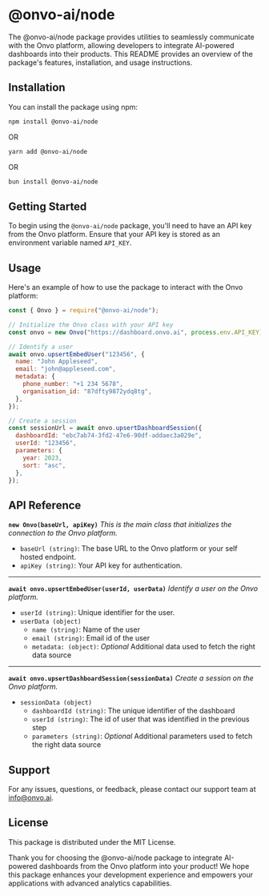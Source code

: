 # @onvo-ai/node

The @onvo-ai/node package provides utilities to seamlessly communicate with the Onvo platform, allowing developers to integrate AI-powered dashboards into their products. This README provides an overview of the package's features, installation, and usage instructions.

## Installation

You can install the package using npm:

```bash
npm install @onvo-ai/node
```

OR

```bash
yarn add @onvo-ai/node
```

OR

```bash
bun install @onvo-ai/node
```

## Getting Started

To begin using the `@onvo-ai/node` package, you'll need to have an API key from the Onvo platform. Ensure that your API key is stored as an environment variable named `API_KEY`.

## Usage

Here's an example of how to use the package to interact with the Onvo platform:

```javascript
const { Onvo } = require("@onvo-ai/node");

// Initialize the Onvo class with your API key
const onvo = new Onvo("https://dashboard.onvo.ai", process.env.API_KEY);

// Identify a user
await onvo.upsertEmbedUser("123456", {
  name: "John Appleseed",
  email: "john@appleseed.com",
  metadata: {
    phone_number: "+1 234 5678",
    organisation_id: "87dfty9872ydq8tg",
  },
});

// Create a session
const sessionUrl = await onvo.upsertDashboardSession({
  dashboardId: "ebc7ab74-3fd2-47e6-90df-addaec3a029e",
  userId: "123456",
  parameters: {
    year: 2023,
    sort: "asc",
  },
});
```

## API Reference

**`new Onvo(baseUrl, apiKey)`**
_This is the main class that initializes the connection to the Onvo platform._

- `baseUrl (string)`: The base URL to the Onvo platform or your self hosted endpoint.
- `apiKey (string)`: Your API key for authentication.

---

**`await onvo.upsertEmbedUser(userId, userData)`**
_Identify a user on the Onvo platform._

- `userId (string)`: Unique identifier for the user.
- `userData (object)`
  - `name (string)`: Name of the user
  - `email (string)`: Email id of the user
  - `metadata: (object)`: _Optional_ Additional data used to fetch the right data source

---

**`await onvo.upsertDashboardSession(sessionData)`**
_Create a session on the Onvo platform._

- `sessionData (object)`
  - `dashboardId (string)`: The unique identifier of the dashboard
  - `userId (string)`: The id of user that was identified in the previous step
  - `parameters (string)`: _Optional_ Additional parameters used to fetch the right data source

## Support

For any issues, questions, or feedback, please contact our support team at info@onvo.ai.

## License

This package is distributed under the MIT License.

Thank you for choosing the @onvo-ai/node package to integrate AI-powered dashboards from the Onvo platform into your product! We hope this package enhances your development experience and empowers your applications with advanced analytics capabilities.
